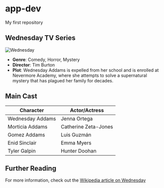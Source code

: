 # app-dev
My first repository

## Wednesday TV Series

![Wednesday](https://encrypted-tbn0.gstatic.com/images?q=tbn:ANd9GcTzKDOhOKsrp9aPcrtjdZbFkFtltZZfB_Nsq3oSmJVlSz7DFD7dNxsUl15UkYZv0maX96pv)

- **Genre**: Comedy, Horror, Mystery
- **Director**: Tim Burton
- **Plot**: Wednesday Addams is expelled from her school and is enrolled at Nevermore Academy, where she attempts to solve a supernatural mystery that has plagued her family for decades.

## Main Cast
| Character          | Actor/Actress   |
|--------------------|-----------------|
| Wednesday Addams   | Jenna Ortega    |
| Morticia Addams    | Catherine Zeta-Jones |
| Gomez Addams       | Luis Guzmán     |
| Enid Sinclair      | Emma Myers      |
| Tyler Galpin       | Hunter Doohan   |

## Further Reading
For more information, check out the [Wikipedia article on Wednesday](https://en.wikipedia.org/wiki/Wednesday_(TV_series))
